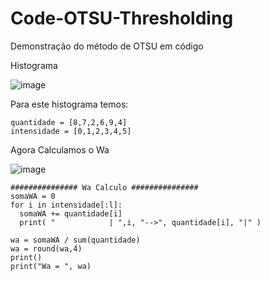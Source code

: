 # Code-OTSU-Thresholding
Demonstração do método de OTSU em código 

Histograma

![image](https://user-images.githubusercontent.com/32250409/63232609-d40db480-c1ff-11e9-88d5-87225aa53ecd.png)

Para este histograma temos:
```
quantidade = [8,7,2,6,9,4]
intensidade = [0,1,2,3,4,5]
```
Agora Calculamos o Wa

![image](https://user-images.githubusercontent.com/32250409/63232656-6f068e80-c200-11e9-84af-ab5d33028e10.png)

```
############### Wa Calculo ###############
somaWA = 0
for i in intensidade[:l]:
  somaWA += quantidade[i]
  print( "            | ",i, "-->", quantidade[i], "|" )

wa = somaWA / sum(quantidade)
wa = round(wa,4)
print()
print("Wa = ", wa)
```
